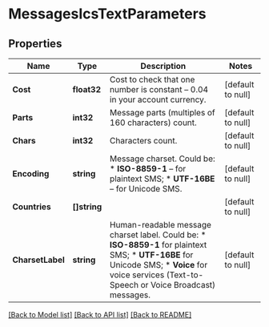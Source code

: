 # MessagesIcsTextParameters

## Properties
Name | Type | Description | Notes
------------ | ------------- | ------------- | -------------
**Cost** | **float32** | Cost to check that one number is constant – 0.04 in your account currency. | [default to null]
**Parts** | **int32** | Message parts (multiples of 160 characters) count. | [default to null]
**Chars** | **int32** | Characters count. | [default to null]
**Encoding** | **string** | Message charset. Could be: * **ISO-8859-1** – for plaintext SMS; * **UTF-16BE** – for Unicode SMS.  | [default to null]
**Countries** | **[]string** |  | [default to null]
**CharsetLabel** | **string** | Human-readable message charset label. Could be: *   **ISO-8859-1** for plaintext SMS; *   **UTF-16BE** for Unicode SMS; *   **Voice** for voice services (Text-to-Speech or Voice Broadcast) messages.  | [default to null]

[[Back to Model list]](../README.md#documentation-for-models) [[Back to API list]](../README.md#documentation-for-api-endpoints) [[Back to README]](../README.md)


